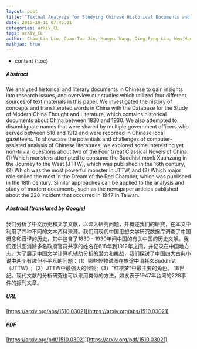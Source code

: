 ```yaml
---
layout: post
title: "Textual Analysis for Studying Chinese Historical Documents and Literary Novels"
date: 2015-10-11 07:45:01
categories: arXiv_CL
tags: arXiv_CL
author: Chao-Lin Liu, Guan-Tao Jin, Hongsu Wang, Qing-Feng Liu, Wen-Huei Cheng, Wei-Yun Chiu, Richard Tzong-Han Tsai, Yu-Chun Wang
mathjax: true
---
```


* content
{:toc}

##### Abstract
We analyzed historical and literary documents in Chinese to gain insights into research issues, and overview our studies which utilized four different sources of text materials in this paper. We investigated the history of concepts and transliterated words in China with the Database for the Study of Modern China Thought and Literature, which contains historical documents about China between 1830 and 1930. We also attempted to disambiguate names that were shared by multiple government officers who served between 618 and 1912 and were recorded in Chinese local gazetteers. To showcase the potentials and challenges of computer-assisted analysis of Chinese literatures, we explored some interesting yet non-trivial questions about two of the Four Great Classical Novels of China: (1) Which monsters attempted to consume the Buddhist monk Xuanzang in the Journey to the West (JTTW), which was published in the 16th century, (2) Which was the most powerful monster in JTTW, and (3) Which major role smiled the most in the Dream of the Red Chamber, which was published in the 18th century. Similar approaches can be applied to the analysis and study of modern documents, such as the newspaper articles published about the 228 incident that occurred in 1947 in Taiwan.

##### Abstract (translated by Google)
我们分析了中文历史和文学文献，以深入研究问题，并概述我们的研究，在本文中利用了四种不同的文本资料来源。我们用现代中国思想文学研究数据库调查了中国概念和音译的历史，其中包含了1830  -  1930年间中国的有关中国的历史文献。我们还试图消除多名政府官员共享的姓名在618年到1912年之间，并记录在中国地方志。为了展示中国文学计算机辅助分析的潜力和挑战，我们探讨了中国四大古典小说中两个有趣但不平凡的问题：（1）哪些怪物试图在旅途中消耗玄Buddhist （JTTW）;（2）JTTW中最强大的怪物;（3）“红楼梦”中最主要的角色。 18世纪。现代文献的分析研究也可以采用类似的方法，如发表于1947年台湾的228事件的报刊文章。

##### URL
[https://arxiv.org/abs/1510.03021](https://arxiv.org/abs/1510.03021)

##### PDF
[https://arxiv.org/pdf/1510.03021](https://arxiv.org/pdf/1510.03021)

